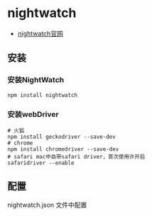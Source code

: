 # nightwatch

* [nightwatch官网](https://nightwatchjs.org/)

## 安装

### 安装NightWatch

```shell
npm install nightwatch
```

### 安装webDriver

```shell
# 火狐
npm install geckodriver --save-dev
# chrome
npm install chromedriver --save-dev
# safari mac中自带safari driver，首次使用许开启
safaridriver --enable
```

## 配置

nightwatch.json 文件中配置